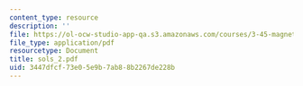 ```yaml
---
content_type: resource
description: ''
file: https://ol-ocw-studio-app-qa.s3.amazonaws.com/courses/3-45-magnetic-materials-spring-2004/3447dfcf73e05e9b7ab88b2267de228b_sols_2.pdf
file_type: application/pdf
resourcetype: Document
title: sols_2.pdf
uid: 3447dfcf-73e0-5e9b-7ab8-8b2267de228b
---
```


